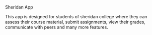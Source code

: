 Sheridan App

This app is designed for students of sheridan college where they can assess their course material, submit assignments, view their grades, communicate with peers and many more features.
